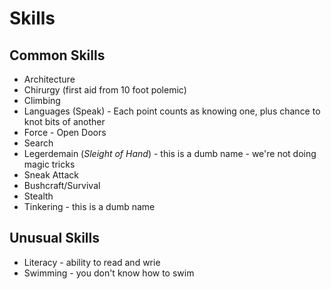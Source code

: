 # Skills

## Common Skills
* Architecture
* Chirurgy (first aid from 10 foot polemic)
* Climbing
* Languages (Speak) - Each point counts as knowing one, plus chance to knot bits of another
* Force - Open Doors
* Search
* Legerdemain (_Sleight of Hand_) - this is a dumb name - we're not doing magic tricks
* Sneak Attack 
* Bushcraft/Survival
* Stealth
* Tinkering - this is a dumb name

## Unusual Skills
* Literacy  - ability to read and wrie
* Swimming - you don't know how to swim